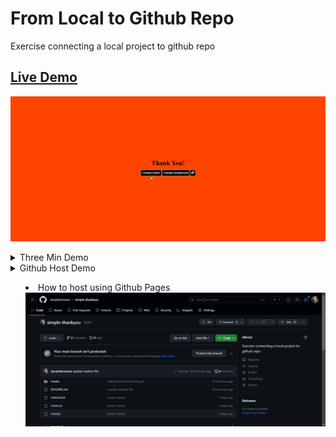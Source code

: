# From Local to Github Repo
Exercise connecting a local project to github repo

## <a href="https://daryldelrosario.github.io/simple-thankyou/">Live Demo</a>
<kbd><img src="./media/thank-you.gif" alt="project live demo gif"></kbd>

<details>
    <summary>Three Min Demo</summary>

- Going from Local Project to Github Repo
<kbd><img src="./media/three-min-demo.gif" alt="three min demo gif"></kbd>
</details>

<details>
    <summary>Github Host Demo</summery>

- How to host using Github Pages
<kbd><img src="./media/host-w-github.gif" alt="tutorial demo gif on github pages"></kbd>
</details>
